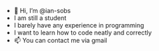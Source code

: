 - 👋 Hi, I’m @ian-sobs
- I am still a student
- I barely have any experience in programming
- I want to learn how to code neatly and correctly
- 📫 You can contact me via gmail 

<!---
ian-sobs/ian-sobs is a ✨ special ✨ repository because its `README.md` (this file) appears on your GitHub profile.
You can click the Preview link to take a look at your changes.
--->
